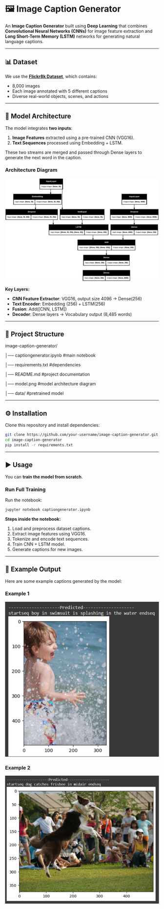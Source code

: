 # 🖼️ Image Caption Generator

An **Image Caption Generator** built using **Deep Learning** that combines **Convolutional Neural Networks (CNNs)** for image feature extraction and **Long Short-Term Memory (LSTM)** networks for generating natural language captions.

---

## 📊 Dataset
We use the **[Flickr8k Dataset](https://www.kaggle.com/datasets/adityajn105/flickr8k)**, which contains:
- 8,000 images
- Each image annotated with 5 different captions
- Diverse real-world objects, scenes, and actions

---

## 🧠 Model Architecture

The model integrates **two inputs**:
1. **Image Features** extracted using a pre-trained CNN (VGG16).
2. **Text Sequences** processed using Embedding + LSTM.

These two streams are merged and passed through Dense layers to generate the next word in the caption.

### Architecture Diagram
![Model Architecture](model.png)

**Key Layers:**
- **CNN Feature Extractor**: VGG16, output size 4096 → Dense(256)
- **Text Encoder**: Embedding (256) + LSTM(256)
- **Fusion**: Add([CNN, LSTM])
- **Decoder**: Dense layers → Vocabulary output (8,485 words)

---

## 📂 Project Structure
image-caption-generator/

│── captiongenerator.ipynb  #main notebook

│── requirements.txt  #dependencies

│── README.md  #project documentation

│── model.png  #model architecture diagram

│── data/  #pretrained model

---

## ⚙️ Installation
Clone this repository and install dependencies:

```bash
git clone https://github.com/your-username/image-caption-generator.git
cd image-caption-generator
pip install -r requirements.txt
```
---

## ▶️ Usage
You can **train the model from scratch**.
### Run Full Training
Run the notebook:
```bash
jupyter notebook captiongenerator.ipynb
```
**Steps inside the notebook:**
1. Load and preprocess dataset captions.
2. Extract image features using VGG16.
3. Tokenize and encode text sequences.
4. Train CNN + LSTM model.
5. Generate captions for new images.

---

## 📸 Example Output

Here are some example captions generated by the model:
### Example 1
![Boy in water](exg1.png)
### Example 2
![Dog catching frisbee](exg2.png)

